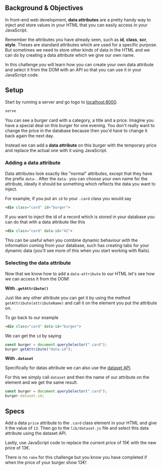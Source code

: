 ## Background & Objectives

In front-end web development, **data attributes** are a pretty handy way to inject and store values in your HTML that you can easily access in your JavaScript.

Remember the attributes you have already seen, such as **id**, **class**, **scr**, **style**. Theses are standard attributes which are used for a specific purpose. But sometimes we need to store other kinds of data in the HTML and we can do by creating a data attribute which we give our own name.

In this challenge you will learn how you can create your own data attribute and select it from the DOM with an API so that you can use it in your JavaScript code.


## Setup

Start by running a server and go togo to [localhost:8000](http://localhost:8000).

```bash
serve
```

You can see a burger card with a category, a title and a price. Imagine you have a special deal on this burger for one evening. You don't really want to change the price in the database because then you'd have to change it back again the next day.

Instead we can add a **data attribute** on this burger with the temporary price and replace the actual one with it using JavaScript.


### Adding a data attribute

Data attributes look exactly like "normal" attributes, except that they have the prefix `data-`. After the `data-` you can choose your own name for the attribute, ideally it should be something which reflects the data you want to inject.

For example, if you put an `id` to your `.card` class you would say

```html
<div class="card" id="burger">
```

If you want to inject the id of a record which is stored in your database you can do that with a data attribute like this

```html
<div class="card" data-id="42">
```

This can be useful when you combine dynamic behaviour with the information coming from your database, such has creating tabs for your dynamic data (you'll see more of this when you start working with Rails).


### Selecting the data attribute

Now that we know how to add a `data-attribute` to our HTML let's see how we can access it from the DOM!

**With `.getAttribute()`**

Just like any other attribute you can get it by using the method `getAttribute(attributeName)` and call it on the element you put the attribute on.

To go back to our example

```html
<div class="card" data-id="burger">
```

We can get the `id` by saying

```javascript
const burger = document.querySelector(".card");
burger.getAttribute("data-id");
```

**With `.dataset`**

Specifically for datas attribute we can also use the [dataset API]("https://developer.mozilla.org/en-US/docs/Web/API/HTMLElement/dataset").

For this we simply call `dataset` and then the name of our attribute on the element and we get the same result.

```javascript
const burger = document.querySelector(".card");
burger.dataset.id;
```


## Specs

Add a data `price` attribute to the `.card` class element in your HTML and give it the value of `13`. Then go to the `lib/dataset.js` file and select this data attribute using the dataset API.

Lastly, use JavaScript code to replace the current price of 15€ with the new price of 13€.


There is no `rake` for this challenge but you know you have completed if when the price of your burger show 13€!
